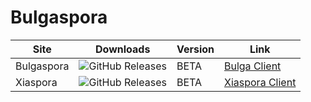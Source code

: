 # Bulgaspora

Site | Downloads | Version | Link |
------------ | ------------- | ------------- | ------------- |
Bulgaspora | <img alt="GitHub Releases" src="https://img.shields.io/github/downloads/Dekryptor/Bulgaspora/BETA/total?color=darkcyan&label=Downloads&style=flat-square">| BETA| [Bulga Client](https://github.com/Dekryptor/Bulgaspora/releases/download/BETA/Bulgaspora.exe)|
|Xiaspora | <img alt="GitHub Releases" src="https://img.shields.io/github/downloads/Dekryptor/Bulgaspora/XIA/total?color=darkcyan&label=Downloads&style=flat-square">| BETA| [Xiaspora Client](https://github.com/Dekryptor/Bulgaspora/releases/download/XIA/Xiaspora.exe)|
